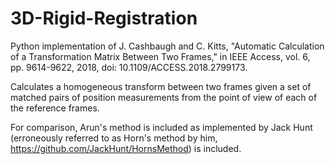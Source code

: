 # 3D-Rigid-Registration
Python implementation of J. Cashbaugh and C. Kitts, "Automatic Calculation of a Transformation Matrix Between Two Frames," in IEEE Access, vol. 6, pp. 9614-9622, 2018, doi: 10.1109/ACCESS.2018.2799173.

Calculates a homogeneous transform between two frames given a set of matched pairs of position measurements from the point of view of each of the reference frames.

For comparison, Arun's method is included as implemented by Jack Hunt (erroneously referred to as Horn's method by him, https://github.com/JackHunt/HornsMethod) is included.
